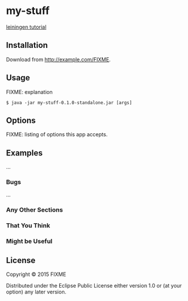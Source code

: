 # my-stuff

[leiningen tutorial](https://github.com/technomancy/leiningen/blob/stable/doc/TUTORIAL.md)

## Installation

Download from http://example.com/FIXME.

## Usage

FIXME: explanation

    $ java -jar my-stuff-0.1.0-standalone.jar [args]

## Options

FIXME: listing of options this app accepts.

## Examples

...

### Bugs

...

### Any Other Sections
### That You Think
### Might be Useful

## License

Copyright © 2015 FIXME

Distributed under the Eclipse Public License either version 1.0 or (at
your option) any later version.
